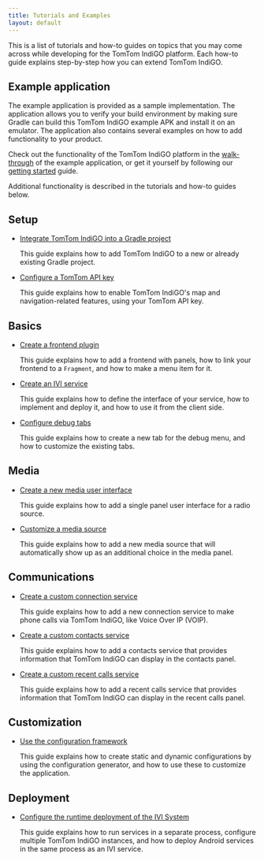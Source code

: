 ```yaml
---
title: Tutorials and Examples
layout: default
---
```


This is a list of tutorials and how-to guides on topics that you may come across while developing 
for the TomTom IndiGO platform. Each how-to guide explains step-by-step how you can extend 
TomTom IndiGO.


## Example application

The example application is provided as a sample implementation. The application allows you to 
verify your build environment by making sure Gradle can build this TomTom IndiGO example APK and 
install it on an emulator. The application also contains several examples on how to add 
functionality to your product.

Check out the functionality of the TomTom IndiGO platform in the 
[walk-through](/indigo/documentation/platform-overview/example-app) of the example application, or get 
it yourself by following our [getting started](/indigo/documentation/getting-started/introduction)
guide.

Additional functionality is described in the tutorials and how-to guides below.

## Setup

- [Integrate TomTom IndiGO into a Gradle project](/indigo/documentation/tutorials-and-examples/setup/integrate-indigo-into-a-gradle-project)

  This guide explains how to add TomTom IndiGO to a new or already existing Gradle project.

- [Configure a TomTom API key](/indigo/documentation/tutorials-and-examples/setup/configure-a-tomtom-api-key)

  This guide explains how to enable TomTom IndiGO's map and navigation-related features, using your 
  TomTom API key.

## Basics

- [Create a frontend plugin](/indigo/documentation/tutorials-and-examples/basics/create-a-frontend-plugin)

  This guide explains how to add a frontend with panels, how to link your frontend to a `Fragment`,
  and how to make a menu item for it.

- [Create an IVI service](/indigo/documentation/tutorials-and-examples/basics/create-an-ivi-service)

  This guide explains how to define the interface of your service, how to implement and deploy it,
  and how to use it from the client side.

- [Configure debug tabs](/indigo/documentation/tutorials-and-examples/basics/configure-debug-tabs)

  This guide explains how to create a new tab for the debug menu, and how to customize the existing
  tabs.

## Media

- [Create a new media user interface](/indigo/documentation/tutorials-and-examples/media/create-a-new-media-user-interface)

  This guide explains how to add a single panel user interface for a radio source.

- [Customize a media source](/indigo/documentation/tutorials-and-examples/media/customize-a-media-source)

  This guide explains how to add a new media source that will automatically show up as an additional
  choice in the media panel.

## Communications

- [Create a custom connection service](/indigo/documentation/tutorials-and-examples/communications/create-a-custom-connection-service)

  This guide explains how to add a new connection service to make phone calls via TomTom IndiGO, 
  like Voice Over IP (VOIP).

- [Create a custom contacts service](/indigo/documentation/tutorials-and-examples/communications/create-a-custom-contacts-service)

  This guide explains how to add a contacts service that provides information that TomTom IndiGO can
  display in the contacts panel.

- [Create a custom recent calls service](/indigo/documentation/tutorials-and-examples/communications/create-a-custom-recentcalls-service)

  This guide explains how to add a recent calls service that provides information that TomTom 
  IndiGO can display in the recent calls panel.

## Customization

- [Use the configuration framework](/indigo/documentation/tutorials-and-examples/customization/use-the-configuration-framework)

  This guide explains how to create static and dynamic configurations by using the configuration
  generator, and how to use these to customize the application.
  
## Deployment

- [Configure the runtime deployment of the IVI System](/indigo/documentation/tutorials-and-examples/deployment/configure-the-runtime-deployment-of-the-ivi-system)

  This guide explains how to run services in a separate process, configure multiple TomTom IndiGO
  instances, and how to deploy Android services in the same process as an IVI service.
